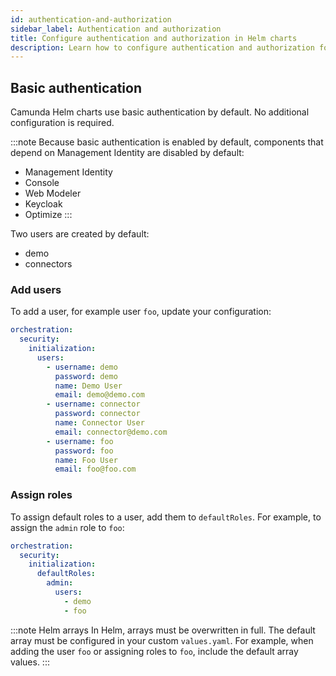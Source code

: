 ```yaml
---
id: authentication-and-authorization
sidebar_label: Authentication and authorization
title: Configure authentication and authorization in Helm charts
description: Learn how to configure authentication and authorization for Camunda Helm charts.
---
```


## Basic authentication

Camunda Helm charts use basic authentication by default. No additional configuration is required.

:::note
Because basic authentication is enabled by default, components that depend on Management Identity are disabled by default:

- Management Identity
- Console
- Web Modeler
- Keycloak
- Optimize
  :::

Two users are created by default:

- demo
- connectors

### Add users

To add a user, for example user `foo`, update your configuration:

```yaml
orchestration:
  security:
    initialization:
      users:
        - username: demo
          password: demo
          name: Demo User
          email: demo@demo.com
        - username: connector
          password: connector
          name: Connector User
          email: connector@demo.com
        - username: foo
          password: foo
          name: Foo User
          email: foo@foo.com
```

### Assign roles

To assign default roles to a user, add them to `defaultRoles`. For example, to assign the `admin` role to `foo`:

```yaml
orchestration:
  security:
    initialization:
      defaultRoles:
        admin:
          users:
            - demo
            - foo
```

:::note Helm arrays
In Helm, arrays must be overwritten in full. The default array must be configured in your custom `values.yaml`. For example, when adding the user `foo` or assigning roles to `foo`, include the default array values.
:::

